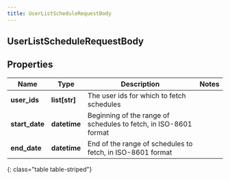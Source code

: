 ```yaml
---
title: UserListScheduleRequestBody
---
```

## UserListScheduleRequestBody

## Properties

|Name | Type | Description | Notes|
|------------ | ------------- | ------------- | -------------|
| **user_ids** | **list[str]** | The user ids for which to fetch schedules | |
| **start_date** | **datetime** | Beginning of the range of schedules to fetch, in ISO-8601 format | |
| **end_date** | **datetime** | End of the range of schedules to fetch, in ISO-8601 format | |
{: class="table table-striped"}


